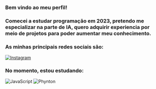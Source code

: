 ### Bem vindo ao meu perfil!

### Comecei a estudar programação em 2023, pretendo me especializar na parte de IA, quero adquirir experiencia por meio de projetos para poder aumentar meu conhecimento.

### As minhas principais redes sociais são:
[![Instagram](https://img.shields.io/badge/Instagram-E4405F?style=for-the-badge&logo=instagram&logoColor=white)](https://www.instagram.com/_murillom777/)

### No momento, estou estudando:

<img alt="JavaScript" src="https://img.shields.io/badge/JavaScript-F7DF1E?style=for-the-badge&logo=javascript&logoColor=black">
<img alt="Phynton" src="https://img.shields.io/badge/Python-3776AB?style=for-the-badge&logo=python&logoColor=white">
